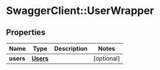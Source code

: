 # SwaggerClient::UserWrapper

## Properties
Name | Type | Description | Notes
------------ | ------------- | ------------- | -------------
**users** | [**Users**](Users.md) |  | [optional] 

